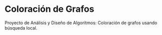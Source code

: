 # Coloración de Grafos
Proyecto de Análisis y Diseño de Algoritmos: Coloración de grafos usando búsqueda local.
